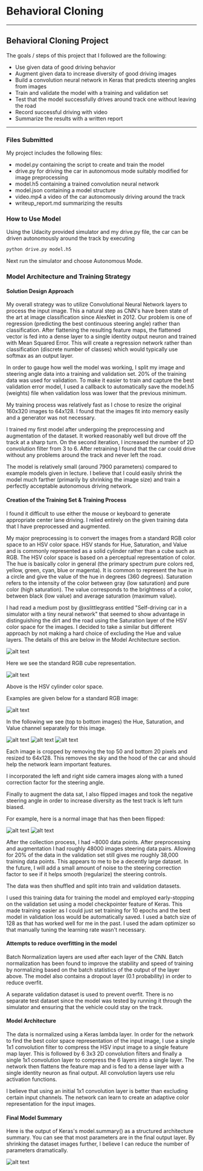 # **Behavioral Cloning** #

---

## **Behavioral Cloning Project** ##

The goals / steps of this project that I followed are the following:

* Use given data of good driving behavior
* Augment given data to increase diversity of good driving images
* Build a convolution neural network in Keras that predicts steering angles from images
* Train and validate the model with a training and validation set
* Test that the model successfully drives around track one without leaving the road
* Record successful driving with video
* Summarize the results with a written report


[//]: # (Image References)

[image1]: ./examples/summary.png "Model Summary"
[image2]: ./examples/rgb.jpg "RGB Image"
[image3]: ./examples/hue.png "Hue Image"
[image4]: ./examples/saturation.png "Saturation Image"
[image5]: ./examples/value.png "Value Image"
[image6]: ./examples/RGB_cube.png "RGB Cube"
[image7]: ./examples/HSV_cylinder.png "HSV Cylinder"
[image8]: ./examples/normal.jpg "Normal Image"
[image9]: ./examples/flip.jpg "Flipped Image"


---

### Files Submitted ###

My project includes the following files:
* model.py containing the script to create and train the model
* drive.py for driving the car in autonomous mode suitably modified for image preprocessing
* model.h5 containing a trained convolution neural network
* model.json containing a model structure
* video.mp4 a video of the car autonomously driving around the track 
* writeup_report.md summarizing the results

### How to Use Model ###

Using the Udacity provided simulator and my drive.py file, the car can be driven autonomously around the track by executing 
```sh
python drive.py model.h5
```

Next run the simulator and choose Autonomous Mode.


### Model Architecture and Training Strategy ###

#### Solution Design Approach ####

My overall strategy was to utilize Convolutional Neural Network layers to process the input image.  This a natural step as CNN's have been state of the art at image classification since AlexNet in 2012.  Our
problem is one of regression (predicting the best continuous steering angle) rather than classification.
After flattening the resulting feature maps, the flattened vector is fed into a dense layer to a single
identity output neuron and trained with Mean Squared Error.  This will create a regression network rather
than classification (discrete number of classes) which would typically use softmax as an output layer.

In order to gauge how well the model was working, I split my image and steering angle data into a training and validation set. 20% of the training data was used for validation.  To make it easier to train and capture
the best validation error model, I used a callback to automatically save the model.h5 (weights) file when
validation loss was lower that the previous minimum.

My training process was relatively fast as I chose to resize the original 160x320 images to 64x128.  I found
that the images fit into memory easily and a generator was not necessary.

I trained my first model after undergoing the preprocessing and augmentation of the dataset.  It worked 
reasonably well but drove off the track at a sharp turn.  On the second iteration, I increased the number
of 2D convolution filter from 3 to 6.  After retraining I found that the car could drive without any problems
around the track and never left the road.

The model is relatively small (around 7900 parameters) compared to example models given in lecture.  I believe
that I could easily shrink the model much farther (primarily by shrinking the image size) and train a 
perfectly acceptable autonomous driving network. 


#### Creation of the Training Set & Training Process ####

I found it difficult to use either the mouse or keyboard to generate appropriate center lane driving.  I relied
entirely on the given training data that I have preprocessed and augmented.

My major preprocessing is to convert the images from a standard RGB color space to an HSV color space.  HSV stands for Hue, Saturation, and Value and is commonly represented as a solid cylinder rather than a cube such as
RGB. The HSV color space is based on a perceptual representation of color.
The hue is basically color in general (the primary spectrum pure colors red, yellow, green, cyan, blue or magenta). It is common to represent the hue in a circle and give the value of the hue in degrees (360 degrees).
Saturation refers to the intensity of the color between gray (low saturation) and pure color (high saturation). 
The value corresponds to the brightness of a color, between black (low value) and average saturation (maximum value).  

I had read a medium post by @xslittlegrass entitled "Self-driving car in a simulator with a tiny neural network" that seemed to show advantage in distinguishing the dirt and the road using the Saturation layer of the HSV color space for the images.  I decided to take a similar but different approach by not making a hard choice of excluding the Hue and value layers.  The details of this are below in the Model Architecture section.

![alt text][image6]


Here we see the standard RGB cube representation.


![alt text][image7]

Above is the HSV cylinder color space.


Examples are given below for a standard RGB image:

![alt text][image2]

In the following we see (top to bottom images) the Hue, Saturation, and Value channel separately for this image.

![alt text][image3]
![alt text][image4]
![alt text][image5]

Each image is cropped by removing the top 50 and bottom 20 pixels and resized to 64x128.  This removes the sky and the hood of the car and should help the network learn important features.

I incorporated the left and right side camera images along with a tuned correction factor for the
steering angle.

Finally to augment the data sat, I also flipped images and took the negative steering angle in order to increase diversity as the test track is left turn biased.

For example, here is a normal image that has then been flipped:

![alt text][image8]
![alt text][image9]


After the collection process, I had ~8000 data points. After preprocessing and augmentation I had roughly 48000 images steering data pairs.  Allowing for 20% of the data in the validation set still gives me roughly 38,000 training data points.  This appears to me to be a decently large dataset.  In the future, I will add a small
amount of noise to the steering correction factor to see if it helps smooth (regularize) the steering controls.

The data was then shuffled and split into train and validation datasets.

I used this training data for training the model and employed early-stopping on the validation set using a model checkpointer feature of Keras.  This made training easier as I could just set training for 10 epochs and the best model in validation loss would be automatically saved.  I used a batch size of 128 as that has worked well for me in the past.  I used the adam optimizer so that manually tuning the learning rate wasn't necessary.

#### Attempts to reduce overfitting in the model ####

Batch Normalization layers are used after each layer of the CNN.  Batch normalization has been found to improve the stability and speed of training by normalizing based on the batch statistics of the output of the layer above. The model also contains a dropout layer (0.1 probability) in order to reduce overfit.

A separate validation dataset is used to prevent overfit.  There is no separate test dataset since the model was tested by running it through the simulator and ensuring that the vehicle could stay on the track.

#### Model Architecture ####

The data is normalized using a Keras lambda layer.  In order for the network to find the best color space representation of the input image, I use a single 1x1 convolution filter to compress the HSV input image to a single feature map layer.  This is followed by 6 3x3 2D convolution filters and finally a single 1x1 convolution layer to compress the 6 layers into a single layer.  The network then flattens the feature map and is fed to a dense layer with a single identity neuron as final output.  All convolution layers use relu activation functions.

I believe that using an initial 1x1 convolution layer is better than excluding certain input channels.  The network can learn to create an adaptive color representation for the input images.


####  Final Model Summary ####

Here is the output of Keras's model.summary() as a structured architecture summary. You can see that most parameters are in the final output layer.  By shrinking the dataset images further, I believe I can reduce the number of parameters dramatically. 

![alt text][image1]



